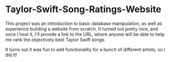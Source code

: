 # Taylor-Swift-Song-Ratings-Website

This project was an introduction to basic database manipulation, as well as experience building a website from scratch. It turned out pretty nice, and once I host it, I'll provide a link to the URL, where anyone will be able to help me rank the objectively best Taylor Swift songs.

It turns out it was fun to add functionality for a bunch of different artists, so I did it!

